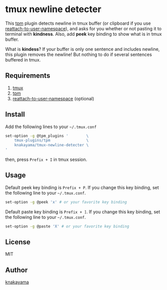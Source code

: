tmux newline detecter
=====================

This [tpm](https://github.com/tmux-plugins/tpm) plugin detects newline in tmux buffer (or clipboard if you use [reattach-to-user-namespace](https://github.com/ChrisJohnsen/tmux-MacOSX-pasteboard)), and asks for you whether or not pasting it to terminal with **kindness**. Also, add **peek** key binding to show what is in tmux buffer.

What is **kindess**? If your buffer is only one sentence and includes newline, this plugin removes the newline! But nothing to do if several sentences buffered in tmux.

## Requirements

1. [tmux](https://github.com/tmux/tmux)
2. [tpm](https://github.com/tmux-plugins/tpm)
3. [reattach-to-user-namespace](https://github.com/ChrisJohnsen/tmux-MacOSX-pasteboard) (optional)

## Install

Add the following lines to your `~/.tmux.conf`

```bash
set-option -g @tpm_plugins '        \
    tmux-plugins/tpm                \
    knakayama/tmux-newline-detecter \
'
```

then, press `Prefix + I` in tmux session.

## Usage

Default peek key binding is `Prefix + P`. If you change this key binding, set the following line to your `~/.tmux.conf`.

```bash
set-option -g @peek 'x' # or your favorite key binding
```

Default paste key binding is `Prefix + ]`. If you change this key binding, set the following line to your `~/.tmux.conf`.

```bash
set-option -g @paste 'X' # or your favorite key binding
```

## License

MIT

## Author

[knakayama](https://github.com/knakayama)
